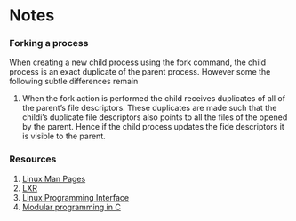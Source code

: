 # Notes

### Forking a process
When creating a new child process using the fork command, the child process  is an exact duplicate of the
parent process. However some the following subtle differences remain

1. When the fork action is performed the child receives duplicates of all of the parent’s file descriptors. These duplicates are made such that the childi’s  duplicate file descriptors also points to all the files of the opened by the parent. Hence if the child process updates the fide descriptors it is visible to the parent.

### Resources
1. [Linux Man Pages](https://linux.die.net/man/)
2. [LXR](http://lxr.linux.no/#linux+v4.10.1/)
3. [Linux Programming Interface]()
4. [Modular programming in C](http://www.icosaedro.it/c-modules.html)
